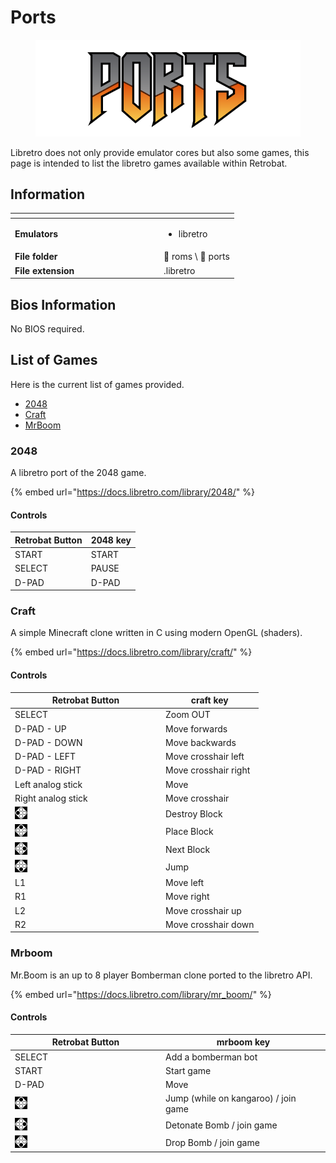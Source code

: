 # Ports

<div align="left">

<figure><img src="https://raw.githubusercontent.com/fabricecaruso/es-theme-carbon/52ff37c9e265587d006945a2ba695b5a962b3a3d/art/logos/ports.svg" alt=""><figcaption></figcaption></figure>

</div>

Libretro does not only provide emulator cores but also some games, this page is intended to list the libretro games available within Retrobat.

## Information

<table data-header-hidden><thead><tr><th width="224"></th><th></th></tr></thead><tbody><tr><td><strong>Emulators</strong></td><td><ul><li>libretro</li></ul></td></tr><tr><td><strong>File folder</strong></td><td><span data-gb-custom-inline data-tag="emoji" data-code="1f4c2">📂</span> roms \ <span data-gb-custom-inline data-tag="emoji" data-code="1f4c2">📂</span> ports</td></tr><tr><td><strong>File extension</strong></td><td>.libretro</td></tr></tbody></table>

## Bios Information

No BIOS required.

## List of Games

Here is the current list of games provided.

* [2048](ports.md#2048)
* [Craft](ports.md#craft)
* [MrBoom](ports.md#mrboom)

### 2048

A libretro port of the 2048 game.

{% embed url="https://docs.libretro.com/library/2048/" %}

#### Controls

| Retrobat Button | 2048 key |
| --------------- | -------- |
| START           | START    |
| SELECT          | PAUSE    |
| D-PAD           | D-PAD    |

### Craft

A simple Minecraft clone written in C using modern OpenGL (shaders).

{% embed url="https://docs.libretro.com/library/craft/" %}

#### Controls

<table><thead><tr><th width="227">Retrobat Button</th><th>craft key</th></tr></thead><tbody><tr><td>SELECT</td><td>Zoom OUT</td></tr><tr><td>D-PAD - UP</td><td>Move forwards</td></tr><tr><td>D-PAD - DOWN</td><td>Move backwards</td></tr><tr><td>D-PAD - LEFT</td><td>Move crosshair left</td></tr><tr><td>D-PAD - RIGHT</td><td>Move crosshair right</td></tr><tr><td>Left analog stick</td><td>Move</td></tr><tr><td>Right analog stick</td><td>Move crosshair</td></tr><tr><td><img src="../../../.gitbook/assets/image (43).png" alt=""></td><td>Destroy Block</td></tr><tr><td><img src="../../../.gitbook/assets/image (45).png" alt=""></td><td>Place Block</td></tr><tr><td><img src="../../../.gitbook/assets/image (11).png" alt=""></td><td>Next Block</td></tr><tr><td><img src="../../../.gitbook/assets/image (25).png" alt=""></td><td>Jump</td></tr><tr><td>L1</td><td>Move left</td></tr><tr><td>R1</td><td>Move right</td></tr><tr><td>L2</td><td>Move crosshair up</td></tr><tr><td>R2</td><td>Move crosshair down</td></tr></tbody></table>

### Mrboom

Mr.Boom is an up to 8 player Bomberman clone ported to the libretro API.

{% embed url="https://docs.libretro.com/library/mr_boom/" %}

#### Controls

<table><thead><tr><th width="227">Retrobat Button</th><th>mrboom key</th></tr></thead><tbody><tr><td>SELECT</td><td>Add a bomberman bot</td></tr><tr><td>START</td><td>Start game</td></tr><tr><td>D-PAD</td><td>Move</td></tr><tr><td><img src="../../../.gitbook/assets/image (45).png" alt=""></td><td>Jump (while on kangaroo) / join game</td></tr><tr><td><img src="../../../.gitbook/assets/image (11).png" alt=""></td><td>Detonate Bomb / join game</td></tr><tr><td><img src="../../../.gitbook/assets/image (25).png" alt=""></td><td>Drop Bomb / join game</td></tr></tbody></table>
